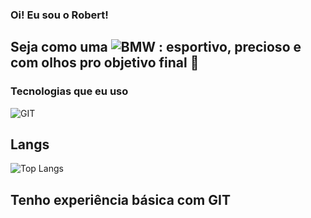 ### Oi! Eu sou o Robert!

## Seja como uma ![BMW](https://aleen42.github.io/badges/src/bmw.svg) : esportivo, precioso e com olhos pro objetivo final 🏁



### Tecnologias que eu uso


![GIT](https://img.shields.io/badge/GIT-E44C30?style=for-the-badge&logo=git&logoColor=white) 
## Langs

![Top Langs](https://github-readme-stats.vercel.app/api/top-langs/?username=Robertinhou&layout=compact)

## Tenho experiência básica com GIT  



